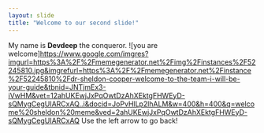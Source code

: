 ```yaml
---
layout: slide
title: "Welcome to our second slide!"
---
```

My name is **Devdeep** the conqueror.
![you are welcome]https://www.google.com/imgres?imgurl=https%3A%2F%2Fmemegenerator.net%2Fimg%2Finstances%2F52245810.jpg&imgrefurl=https%3A%2F%2Fmemegenerator.net%2Finstance%2F52245810%2Fdr-sheldon-cooper-welcome-to-the-team-i-will-be-your-guide&tbnid=JNTjmEx3-iVwHM&vet=12ahUKEwjJxPqOwtDzAhXEktgFHWEyD-sQMygCegUIARCxAQ..i&docid=JoPvHlLp2lhALM&w=400&h=400&q=welcome%20sheldon%20meme&ved=2ahUKEwjJxPqOwtDzAhXEktgFHWEyD-sQMygCegUIARCxAQ
Use the left arrow to go back!
